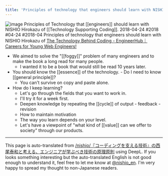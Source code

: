 ```yaml
---
title: 'Principles of technology that engineers should learn with NISHIO Hirokazu of "The Technology Behind Coding'
---
```


![image](https://gyazo.com/3e67009538c2f5712a76676d39fd6e6a/thumb/1000)
Principles of Technology that [[engineers]] should learn with NISHIO Hirokazu of [[Technology Supporting Coding]].
2018-04-24 #2018 #04-24 #2018-04
Principles of technology that engineers should learn with NISHIO Hirokazu of [The Technology Behind Coding - EngineerHub｜Careers for Young Web Engineers!](https://employment.en-japan.com/engineerhub/entry/2018/04/24/110000)

- We aimed to solve the "[[foggy]]" problem of many engineers and to make the book a long read for many people.
    - I wanted it to be a book that would still be read 10 years later.
- You should know the [[essence]] of the technology.
        - Do I need to know [[general principle]]?
    - You can't survive on copy and paste alone.
- How do I keep learning?
    - Let's go through the fields that you want to work in.
    - I'll try it for a week first.
    - Deepen knowledge by repeating the [[cycle]] of output - feedback - revision
    - How to maintain motivation
    - The way you learn depends on your level.
    - Let's have a viewpoint of "what kind of [[value]] can we offer to society" through our products.

---
This page is auto-translated from [/nishio/『コーディングを支える技術』の西尾泰和と考える、エンジニアが学ぶべき技術の原理原則](https://scrapbox.io/nishio/『コーディングを支える技術』の西尾泰和と考える、エンジニアが学ぶべき技術の原理原則) using DeepL. If you looks something interesting but the auto-translated English is not good enough to understand it, feel free to let me know at [@nishio_en](https://twitter.com/nishio_en). I'm very happy to spread my thought to non-Japanese readers.